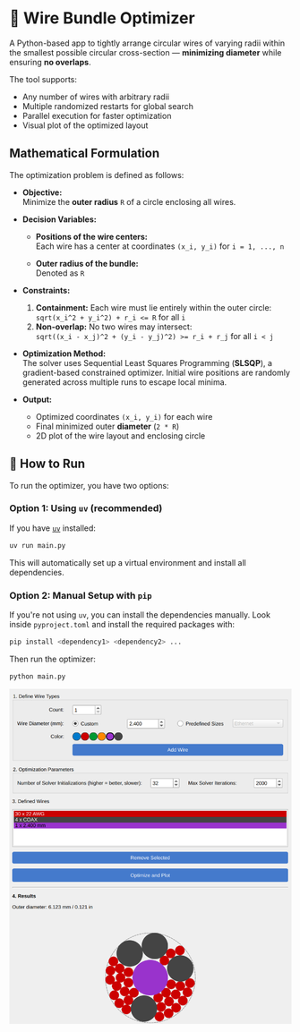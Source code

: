 # 🚀 Wire Bundle Optimizer

A Python-based app to tightly arrange circular wires of varying radii within the smallest possible circular cross-section — **minimizing diameter** while ensuring **no overlaps**.

The tool supports:

- Any number of wires with arbitrary radii
- Multiple randomized restarts for global search
- Parallel execution for faster optimization
- Visual plot of the optimized layout

## Mathematical Formulation

The optimization problem is defined as follows:

- **Objective:**  
  Minimize the **outer radius** `R` of a circle enclosing all wires.

- **Decision Variables:**

  - **Positions of the wire centers:**  
    Each wire has a center at coordinates `(x_i, y_i)` for `i = 1, ..., n`

  - **Outer radius of the bundle:**  
    Denoted as `R`

- **Constraints:**

  1. **Containment:** Each wire must lie entirely within the outer circle:  
     `sqrt(x_i^2 + y_i^2) + r_i <= R` for all `i`
  2. **Non-overlap:** No two wires may intersect:  
     `sqrt((x_i - x_j)^2 + (y_i - y_j)^2) >= r_i + r_j` for all `i < j`

- **Optimization Method:**  
  The solver uses Sequential Least Squares Programming (**SLSQP**), a gradient-based constrained optimizer. Initial wire positions are randomly generated across multiple runs to escape local minima.

- **Output:**
  - Optimized coordinates `(x_i, y_i)` for each wire
  - Final minimized outer **diameter** (`2 * R`)
  - 2D plot of the wire layout and enclosing circle

## 🚀 How to Run

To run the optimizer, you have two options:

### Option 1: Using `uv` (recommended)

If you have [`uv`](https://github.com/astral-sh/uv) installed:

```bash
uv run main.py
```

This will automatically set up a virtual environment and install all dependencies.

### Option 2: Manual Setup with `pip`

If you're not using `uv`, you can install the dependencies manually. Look inside `pyproject.toml` and install the required packages with:

```bash
pip install <dependency1> <dependency2> ...
```

Then run the optimizer:

```bash
python main.py
```

![App](app.png)

